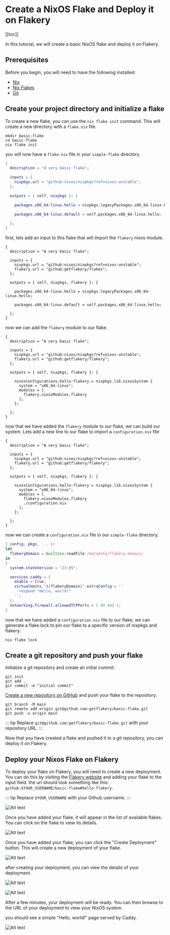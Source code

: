 # Create a NixOS Flake and Deploy it on Flakery

[[toc]]

In this tutorial, we will create a basic NixOS flake and deploy it on Flakery.

## Prerequisites

Before you begin, you will need to have the following installed:

- [Nix](https://nixos.org/download.html)
- [Nix Flakes](https://nixos.wiki/wiki/Flakes)
- [Git](https://git-scm.com/)

## Create your project directory and initialize a flake

To create a new flake, you can use the `nix flake init` command. This will create a new directory with a `flake.nix` file.

```shell
mkdir basic-flake
cd basic-flake
nix flake init
```

you will now have a `flake.nix` file in your `simple-flake` directory.

```nix 
{
  description = "A very basic flake";

  inputs = {
    nixpkgs.url = "github:nixos/nixpkgs?ref=nixos-unstable";
  };

  outputs = { self, nixpkgs }: {

    packages.x86_64-linux.hello = nixpkgs.legacyPackages.x86_64-linux.hello;

    packages.x86_64-linux.default = self.packages.x86_64-linux.hello;

  };
}
```

first, lets add an input to this flake that will import the `flakery` nixos module.

```nix{6,9}
{
  description = "A very basic flake";

  inputs = {
    nixpkgs.url = "github:nixos/nixpkgs?ref=nixos-unstable";
    flakery.url = "github:getflakery/flakes";
  };

  outputs = { self, nixpkgs, flakery }: {

    packages.x86_64-linux.hello = nixpkgs.legacyPackages.x86_64-linux.hello;

    packages.x86_64-linux.default = self.packages.x86_64-linux.hello;

  };
}
```

now we can add the `flakery` module to our flake.



```nix{11-16}
{
  description = "A very basic flake";

  inputs = {
    nixpkgs.url = "github:nixos/nixpkgs?ref=nixos-unstable";
    flakery.url = "github:getflakery/flakery";
  };

  outputs = { self, nixpkgs, flakery }: {

    nixosConfigurations.hello-flakery = nixpkgs.lib.nixosSystem {
      system = "x86_64-linux";
      modules = [
        flakery.nixosModules.flakery
      ];
    };

  };
}
```

now that we have added the `flakery` module to our flake, we can build our system. Lets add a new line to our flake to import a `configuration.nix` file

```nix{15}
{
  description = "A very basic flake";

  inputs = {
    nixpkgs.url = "github:nixos/nixpkgs?ref=nixos-unstable";
    flakery.url = "github:getflakery/flakery";
  };

  outputs = { self, nixpkgs, flakery }: {

    nixosConfigurations.hello-flakery = nixpkgs.lib.nixosSystem {
      system = "x86_64-linux";
      modules = [
        flakery.nixosModules.flakery
        ./configuration.nix
      ];
    };

  };
}
```

now we can create a `configuration.nix` file in our `simple-flake` directory.

```nix
{ config, pkgs, ... }:
let 
  flakeryDomain = builtins.readFile /metadata/flakery-domain;
in
{
  system.stateVersion = "23.05";

  services.caddy = {
    enable = true;
    virtualHosts."${flakeryDomain}".extraConfig = ''
      respond "Hello, world!"
    '';
  }; 
  networking.firewall.allowedTCPPorts = [ 80 443 ];
}
```

<!-- todo explain this file -->

now that we have added a `configuration.nix` file to our flake, we can generate a flake.lock to pin our flake to a specific version of nixpkgs and flakery.

```shell
nix flake lock
```

## Create a git repository and push your flake

Initialize a git repository and create an initial commit. 

```shell
git init
git add .
git commit -m "initial commit"
```

[Create a new repository on GitHub](https://github.com/new) and push your flake to the repository. 

```shell
git branch -M main
git remote add origin git@github.com:getflakery/basic-flake.git
git push -u origin main
```

::: tip
Replace `git@github.com:getflakery/basic-flake.git` with your repository URL.
:::

Now that you have created a flake and pushed it to a git repository, you can deploy it on Flakery.

## Deploy your Nixos Flake on Flakery

To deploy your flake on Flakery, you will need to create a new deployment. You can do this by visiting the [Flakery website](https://flakery.dev/flakes) and adding your flake to the input field. the url should look something like this: `github:$YOUR_USERNAME/basic-flake#hello-flakery`.

::: tip
Replace `$YOUR_USERNAME` with your Github username.
:::

![Alt text](./image-6.png)

Once you have added your flake, it will appear in the list of available flakes. You can click on the flake to view its details.


![Alt text](./image-7.png)

Once you have added your flake, you can click the "Create Deployment" button. This will create a new deployment of your flake.

![Alt text](./image-1.png)

after creating your deployment, you can view the details of your deployment.

![Alt text](./image-8.png)


![Alt text](./image-9.png)

After a few minutes, your deployment will be ready. You can then browse to the URL of your deployment to view your NixOS system.


you should see a simple "Hello, world!" page served by Caddy.

![Alt text](./image-10.png)